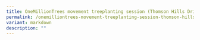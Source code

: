 ```yaml
---
title: OneMillionTrees movement treeplanting session (Thomson Hills Drive)
permalink: /onemilliontrees-movement-treeplanting-session-thomson-hills-drive/
variant: markdown
description: ""
---
```

